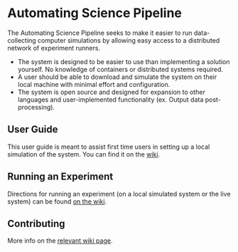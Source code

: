 # Automating Science Pipeline

The Automating Science Pipeline seeks to make it easier to run data-collecting computer simulations by allowing easy access to a distributed network of experiment runners.

- The system is designed to be easier to use than implementing a solution yourself. No knowledge of containers or distributed systems required.
- A user should be able to download and simulate the system on their local machine with minimal effort and configuration.
- The system is open source and designed for expansion to other languages and user-implemented functionality (ex. Output data post-processing).

## User Guide

This user guide is meant to assist first time users in setting up a local simulation of the system. You can find it on the [wiki](https://github.com/AutomatingSciencePipeline/Monorepo/wiki/User-Guide).

## Running an Experiment

Directions for running an experiment (on a local simulated system or the live system) can be found [on the wiki](https://github.com/AutomatingSciencePipeline/Monorepo/wiki/RunningAnExperiment).

## Contributing

More info on the [relevant wiki page](https://github.com/AutomatingSciencePipeline/Monorepo/wiki/Contributing).
